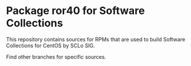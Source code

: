 # Package ror40 for Software Collections

This repository contains sources for RPMs that are used
to build Software Collections for CentOS by SCLo SIG.

Find other branches for specific sources.
